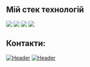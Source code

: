 ## Мій стек технологій
<img src="https://img.shields.io/badge/html-E0FFFF?style=for-the-badge&logo=html5&logoColor=DA70D6"/> <img src="https://img.shields.io/badge/css-E0FFFF?style=for-the-badge&logo=css3&logoColor=DA70D6"/> <img src="https://img.shields.io/badge/JAVA SCRIPT-E0FFFF?style=for-the-badge&logo=javascript&logoColor=DA70D6"/> <img src="https://img.shields.io/badge/react-E0FFFF?style=for-the-badge&logo=react&logoColor=DA70D6"/>

## Контакти:

[![Header](https://img.shields.io/badge/discord-E0FFFF?style=for-the-badge&logo=discord&logoColor=DA70D6)](https://discordapp.com/users/438712885854863360/)
[![Header](https://img.shields.io/badge/telegram-E0FFFF?style=for-the-badge&logo=telegram&logoColor=DA70D6)](https://t.me/ge0gen)


